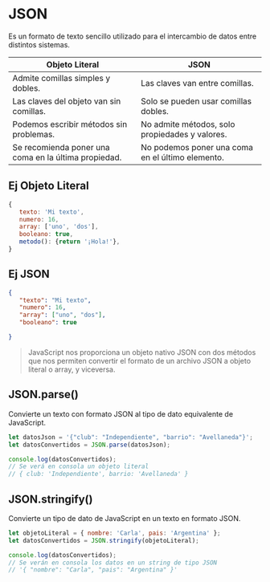# JSON

Es un formato de texto sencillo utilizado para el intercambio de datos entre distintos sistemas.

| Objeto Literal                                       | JSON                                             |
| ---------------------------------------------------- | ------------------------------------------------ |
| Admite comillas simples y dobles.                    | Las claves van entre comillas.                   |
| Las claves del objeto van sin comillas.              | Solo se pueden usar comillas dobles.             |
| Podemos escribir métodos sin problemas.              | No admite métodos, solo propiedades y valores.   |
| Se recomienda poner una coma en la última propiedad. | No podemos poner una coma en el último elemento. |


## Ej Objeto Literal
```js
{
   texto: 'Mi texto',
   numero: 16,
   array: ['uno', 'dos'],
   booleano: true,
   metodo(): {return '¡Hola!'},
}
```

## Ej JSON
```json
{
   "texto": "Mi texto",
   "numero": 16,
   "array": ["uno", "dos"],
   "booleano": true

}
```

> JavaScript nos proporciona un objeto nativo JSON con dos métodos que nos permiten convertir el formato de un archivo JSON a objeto literal o array, y viceversa.

## JSON.parse()
Convierte un texto con formato JSON al tipo de dato equivalente de JavaScript.

```js
let datosJson = '{"club": "Independiente", "barrio": "Avellaneda"}';
let datosConvertidos = JSON.parse(datosJson);

console.log(datosConvertidos);
// Se verá en consola un objeto literal
// { club: 'Independiente', barrio: 'Avellaneda' }
```

## JSON.stringify()
Convierte un tipo de dato de JavaScript en un texto en formato JSON.

```js
let objetoLiteral = { nombre: 'Carla', pais: 'Argentina' };
let datosConvertidos = JSON.stringify(objetoLiteral);

console.log(datosConvertidos);
// Se verán en consola los datos en un string de tipo JSON
// '{ "nombre": "Carla", "pais": "Argentina" }'
```